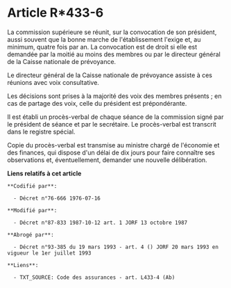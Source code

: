 # Article R*433-6

La commission supérieure se réunit, sur la convocation de son président, aussi souvent que la bonne marche de l'établissement
l'exige et, au minimum, quatre fois par an. La convocation est de droit si elle est demandée par la moitié au moins des
membres ou par le directeur général de la Caisse nationale de prévoyance.

Le directeur général de la Caisse nationale de prévoyance assiste à ces réunions avec voix consultative.

Les décisions sont prises à la majorité des voix des membres présents ; en cas de partage des voix, celle du président est
prépondérante.

Il est établi un procès-verbal de chaque séance de la commission signé par le président de séance et par le secrétaire. Le
procès-verbal est transcrit dans le registre spécial.

Copie du procès-verbal est transmise au ministre chargé de l'économie et des finances, qui dispose d'un délai de dix jours
pour faire connaître ses observations et, éventuellement, demander une nouvelle délibération.

**Liens relatifs à cet article**

	**Codifié par**:

	  - Décret n°76-666 1976-07-16

	**Modifié par**:

	  - Décret n°87-833 1987-10-12 art. 1 JORF 13 octobre 1987

	**Abrogé par**:

	  - Décret n°93-385 du 19 mars 1993 - art. 4 () JORF 20 mars 1993 en vigueur le 1er juillet 1993

	**Liens**:

	  - TXT_SOURCE: Code des assurances - art. L433-4 (Ab)
